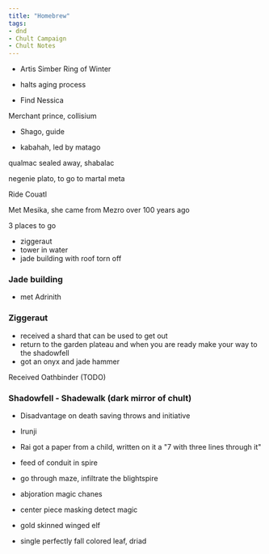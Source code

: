 ```yaml
---
title: "Homebrew"
tags: 
- dnd
- Chult Campaign
- Chult Notes
---
```


- Artis Simber
Ring of Winter
- halts aging process

- Find Nessica

Merchant prince, collisium
- Shago, guide

- kabahah, led by matago

qualmac sealed away, shabalac

negenie plato, to go to  martal
meta

Ride Couatl

Met Mesika, she came from Mezro over 100 years ago

3 places to go
- ziggeraut
- tower in water
- jade building with roof torn off

### Jade building
- met Adrinith

### Ziggeraut
- received a shard that can be used to get out
- return to the garden plateau and when you are ready make your way to the shadowfell
- got an onyx and jade hammer

Received Oathbinder (TODO)

### Shadowfell - Shadewalk (dark mirror of chult)
- Disadvantage on death saving throws and initiative
- Irunji
- Rai got a paper from a child, written on it a "7 with three lines through it"
- feed of conduit in spire
- go through maze, infiltrate the blightspire

- abjoration magic chanes
- center piece masking detect magic
- gold skinned winged elf
- single perfectly fall colored leaf, driad
